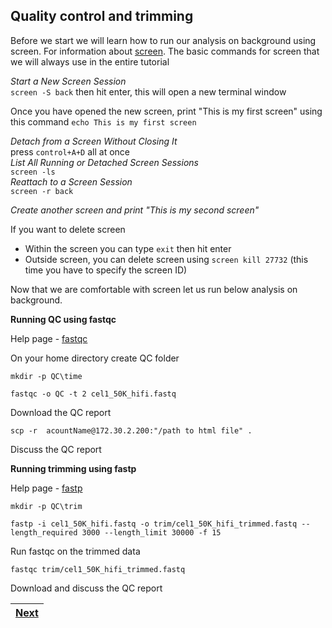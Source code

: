 ##  Quality control and trimming

Before we start we will learn how to run our analysis on background using screen. For information about [screen](https://www.geeksforgeeks.org/screen-command-in-linux-with-examples/). 
The basic commands for screen that we will always use in the entire tutorial

*Start a New Screen Session* <br>
`screen -S back` then hit enter, this will open a new terminal window <br>

Once you have opened the new screen, print "This is my first screen" using this command `echo This is my first screen`  <br>

*Detach from a Screen Without Closing It* <br>
press `control+A+D` all at once <br>
*List All Running or Detached Screen Sessions* <br>
`screen -ls` <br>
*Reattach to a Screen Session* <br>
`screen -r back` <br>

*Create another screen and print "This is my second screen"*  <br>

If you want to delete screen <br>
- Within the screen you can type `exit` then hit enter <br>
- Outside screen, you can delete screen using `screen kill 27732` (this time you have to specify the screen ID) <br>

Now that we are comfortable with screen let us run below analysis on background. 

**Running QC using fastqc**

Help page - [fastqc](https://www.bioinformatics.babraham.ac.uk/projects/fastqc/)

On your home directory create QC folder 

`mkdir -p QC\time`

`fastqc -o QC -t 2 cel1_50K_hifi.fastq` 

Download the QC report 

`scp -r  acountName@172.30.2.200:"/path to html file" .`

Discuss the QC report 

**Running trimming using fastp**

Help page - [fastp](https://github.com/OpenGene/fastp)

`mkdir -p QC\trim`

`fastp -i cel1_50K_hifi.fastq -o trim/cel1_50K_hifi_trimmed.fastq --length_required 3000 --length_limit 30000 -f 15`

Run fastqc on the trimmed data

`fastqc trim/cel1_50K_hifi_trimmed.fastq`

Download and discuss the QC report

|[Next](https://github.com/LandiMi2/GenomeAssemblyTut/blob/main/02_GenomeScope2.md)|
|---|











